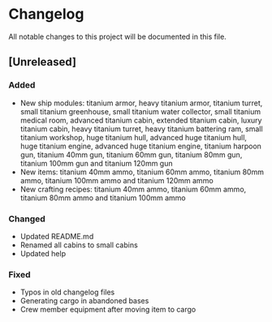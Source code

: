 # Changelog
All notable changes to this project will be documented in this file.

## [Unreleased]

### Added
- New ship modules: titanium armor, heavy titanium armor, titanium turret,
  small titanium greenhouse, small titanium water collector, small titanium
  medical room, advanced titanium cabin, extended titanium cabin, luxury
  titanium cabin, heavy titanium turret, heavy titanium battering ram, small
  titanium workshop, huge titanium hull, advanced huge titanium hull, huge
  titanium engine, advanced huge titanium engine, titanium harpoon gun,
  titanium 40mm gun, titanium 60mm gun, titanium 80mm gun, titanium 100mm gun
  and titanium 120mm gun
- New items: titanium 40mm ammo, titanium 60mm ammo, titanium 80mm ammo,
  titanium 100mm ammo and titanium 120mm ammo
- New crafting recipes: titanium 40mm ammo, titanium 60mm ammo, titanium 80mm
  ammo and titanium 100mm ammo

### Changed
- Updated README.md
- Renamed all cabins to small cabins
- Updated help

### Fixed
- Typos in old changelog files
- Generating cargo in abandoned bases
- Crew member equipment after moving item to cargo
